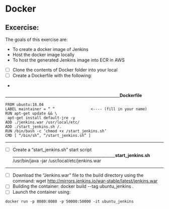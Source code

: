 # Docker

## Excercise:

The goals of this exercise are:

* To create a docker image of Jenkins 
* Host the docker image locally
* To host the generated Jenkins image into ECR in AWS

- [ ] Clone the contents of Docker folder into your local 
- [ ] Create a Dockerfile with the following:

-
_____________________________________________________________Dockerfile____

```
FROM ubuntu:18.04
LABEL maintainer = “ ”                <---- (fill in your name)
RUN apt-get update && \
 apt-get install default-jre -y
ADD ./jenkins.war /usr/local/etc/
ADD ./start_jenkins.sh /.
RUN /bin/bash -c ‘chmod +x /start_jenkins.sh’
CMD [ “/bin/sh”, “/start_jenkins.sh” ]
```

____________________________________________________________________________


- [ ] Create a “start_jenkins.sh” start script
_______________________________________________________start_jenkins.sh____
/usr/bin/java -jar /usr/local/etc/jenkins.war
____________________________________________________________________________
- [ ] Download the “Jenkins.war” file to the build directory using the command:
wget http://mirrors.jenkins.io/war-stable/latest/jenkins.war
- [ ] Building the container:
docker build --tag ubuntu_jenkins .
- [ ] Launch the container using:

```
docker run -p 8080:8080 -p 50000:50000 -it ubuntu_jenkins
```

